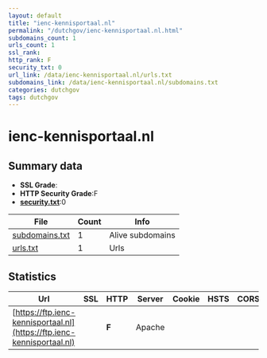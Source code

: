 ```yaml
---
layout: default
title: "ienc-kennisportaal.nl"
permalink: "/dutchgov/ienc-kennisportaal.nl.html"
subdomains_count: 1
urls_count: 1
ssl_rank: 
http_rank: F
security_txt: 0
url_link: /data/ienc-kennisportaal.nl/urls.txt
subdomains_link: /data/ienc-kennisportaal.nl/subdomains.txt
categories: dutchgov
tags: dutchgov
---
```



# ienc-kennisportaal.nl
## Summary data


 - **SSL Grade**:
 - **HTTP Security Grade**:F
 - **[security.txt](https://www.digitaleoverheid.nl/nieuws/standaard-security-txt-nu-verplicht-voor-overheid/)**:0


| File       | Count | Info |
|------------|-------|------|
|[subdomains.txt](/DutchGovScope/data/ienc-kennisportaal.nl/subdomains.txt)|1|Alive subdomains|
|[urls.txt](/DutchGovScope/data/ienc-kennisportaal.nl/urls.txt)|1|Urls|


## Statistics


| Url | SSL | HTTP | Server | Cookie | HSTS | CORS | CTO | CSP | XFO | XXP | RP |FP| Tech |Title |
|--------|-------|-------|------|------|------|------|------|------|------|------|------|------|------|------|
|[https://ftp.ienc-kennisportaal.nl](https://ftp.ienc-kennisportaal.nl)| | **F**|Apache| | | | | | | | :white_check_mark: | |Apache HTTP Server HSTS||


